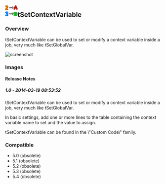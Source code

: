 ## <img src='./logo.jpg' width='40' height='40'>tSetContextVariable

### Overview
tSetContextVariable can be used to set or modify a context variable inside a job, very much like tSetGlobalVar.



![screenshot](https://talendforge.org/exchange/tos/upload_tos/extension-1140/screenshot.jpg)
### Images




#### Release Notes

##### 1.0 - 2014-03-19 08:53:52
tSetContextVariable can be used to set or modify a context variable inside a job, very much like tSetGlobalVar.

In basic settings, add one or more lines to the table containing the context variable name to set and the value to assign.

tSetContextVariable can be found in the \\"Custom Code\\" family.

### Compatible
 -  5.0 (obsolete)
 -   5.1 (obsolete)
 -   5.2 (obsolete)
 -   5.3 (obsolete)
 -   5.4 (obsolete)